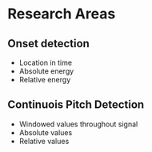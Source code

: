 # Research Areas

## Onset detection

* Location in time
* Absolute energy
* Relative energy

## Continuois Pitch Detection

* Windowed values throughout signal
* Absolute values
* Relative values
